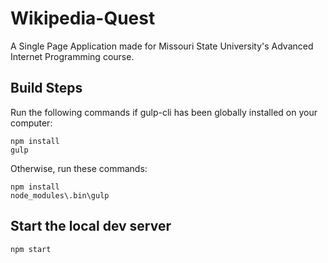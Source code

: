 # Wikipedia-Quest
A Single Page Application made for Missouri State University's Advanced Internet Programming course.

## Build Steps

Run the following commands if gulp-cli has been globally installed on your computer:

```
npm install
gulp
```

Otherwise, run these commands:

```
npm install
node_modules\.bin\gulp
```


## Start the local dev server

```
npm start
```